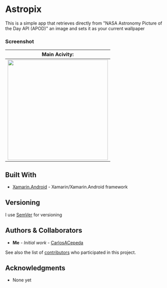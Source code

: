 # Astropix
This is a simple app that retrieves directly from "NASA Astronomy Picture of the Day API (APOD)" an image and sets it as your current wallpaper

### Screenshot

|Main Acivity:|
|-----------|
|<img src="https://i.imgur.com/y16pLKi.png" width=320>|

## Built With

* [Xamarin.Android](https://docs.microsoft.com/en-us/xamarin/android/) - Xamarin/Xamarin.Android framework

## Versioning

I use [SemVer](http://semver.org/) for versioning

## Authors & Collaborators

* **Me** - *Initial work* - [CarlosACepeda](https://github.com/CarlosACepeda)

See also the list of [contributors](https://github.com/CarlosACepeda/LiveDisplay/contributors) who participated in this project.

## Acknowledgments

* None yet
